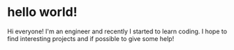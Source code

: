 # hello world!

Hi everyone! I'm an engineer and recently I started to learn coding. 
I hope to find interesting projects and if possible to give some help!
